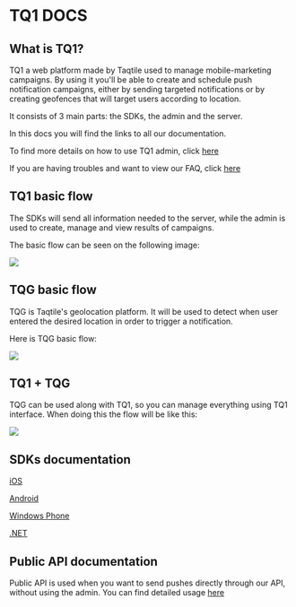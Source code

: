 # TQ1 DOCS

## What is TQ1?

TQ1 a web platform made by Taqtile used to manage mobile-marketing campaigns. By using it you'll be able to create and schedule push notification campaigns, either by sending targeted notifications or by creating geofences that will target users according to location.

It consists of 3 main parts: the SDKs, the admin and the server.

In this docs you will find the links to all our documentation.

To find more details on how to use TQ1 admin, click [here](docs/admin.md)

If you are having troubles and want to view our FAQ, click [here](docs/FAQ.md)

## TQ1 basic flow

The SDKs will send all information needed to the server, while the admin is used to create, manage and view results of  campaigns.

The basic flow can be seen on the following image:

![](./images/TQ1.png)

## TQG basic flow

TQG is Taqtile's geolocation platform. It will be used to detect when user entered the desired location in order to trigger a notification.

Here is TQG basic flow:

![](./images/tqg.png)

## TQ1 + TQG

TQG can be used along with TQ1, so you can manage everything using TQ1 interface. When doing this the flow will be like this:

![](./images/tq1-tqg.png)

## SDKs documentation

[iOS](http://tq1-ios-sdk.readthedocs.io/en/master/)

[Android](http://tq1-android-sdk.readthedocs.io/en/master/)

[Windows Phone](http://tq1-wp-sdk.readthedocs.io/en/latest/)

[.NET](http://tq1-net-sdk.readthedocs.io/en/latest/)

## Public API documentation
Public API is used when you want to send pushes directly through our API, without using the admin. You can find detailed usage [here](http://docs.tq1publicapi.apiary.io/#reference/authentication)
